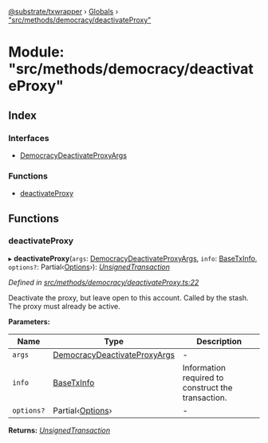 [@substrate/txwrapper](../README.md) › [Globals](../globals.md) › ["src/methods/democracy/deactivateProxy"](_src_methods_democracy_deactivateproxy_.md)

# Module: "src/methods/democracy/deactivateProxy"

## Index

### Interfaces

* [DemocracyDeactivateProxyArgs](../interfaces/_src_methods_democracy_deactivateproxy_.democracydeactivateproxyargs.md)

### Functions

* [deactivateProxy](_src_methods_democracy_deactivateproxy_.md#deactivateproxy)

## Functions

###  deactivateProxy

▸ **deactivateProxy**(`args`: [DemocracyDeactivateProxyArgs](../interfaces/_src_methods_democracy_deactivateproxy_.democracydeactivateproxyargs.md), `info`: [BaseTxInfo](../interfaces/_src_util_types_.basetxinfo.md), `options?`: Partial‹[Options](../interfaces/_src_util_options_.options.md)›): *[UnsignedTransaction](../interfaces/_src_util_types_.unsignedtransaction.md)*

*Defined in [src/methods/democracy/deactivateProxy.ts:22](https://github.com/paritytech/txwrapper/blob/9698841/src/methods/democracy/deactivateProxy.ts#L22)*

Deactivate the proxy, but leave open to this account. Called by the stash.
The proxy must already be active.

**Parameters:**

Name | Type | Description |
------ | ------ | ------ |
`args` | [DemocracyDeactivateProxyArgs](../interfaces/_src_methods_democracy_deactivateproxy_.democracydeactivateproxyargs.md) | - |
`info` | [BaseTxInfo](../interfaces/_src_util_types_.basetxinfo.md) | Information required to construct the transaction.  |
`options?` | Partial‹[Options](../interfaces/_src_util_options_.options.md)› | - |

**Returns:** *[UnsignedTransaction](../interfaces/_src_util_types_.unsignedtransaction.md)*
